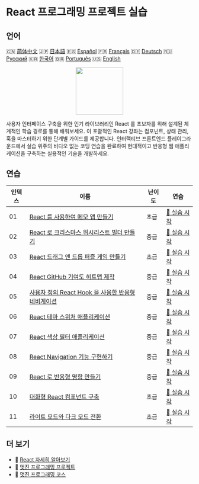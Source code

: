 # React 프로그래밍 프로젝트 실습

## 언어

🇨🇳 [简体中文](README_zh.md) 🇯🇵 [日本語](README_ja.md) 🇪🇸 [Español](README_es.md) 🇫🇷 [Français](README_fr.md) 🇩🇪 [Deutsch](README_de.md) 🇷🇺 [Русский](README_ru.md) 🇰🇷 [한국어](README_ko.md) 🇧🇷 [Português](README_pt.md) 🇺🇸 [English](README.md) 

<div align="center">
<img width="128px" src="https://file.labex.io/path/nUDMNpUKFvpT.png">
</div>

사용자 인터페이스 구축을 위한 인기 라이브러리인 React 를 초보자를 위해 설계된 체계적인 학습 경로를 통해 배워보세요. 이 포괄적인 React 강좌는 컴포넌트, 상태 관리, 훅을 마스터하기 위한 단계별 가이드를 제공합니다. 인터랙티브 프론트엔드 플레이그라운드에서 실습 위주의 비디오 없는 코딩 연습을 완료하여 현대적이고 반응형 웹 애플리케이션을 구축하는 실용적인 기술을 개발하세요.

## 연습

|   인덱스 | 이름                                                                                                                              | 난이도   | 연습                                                                                                |
|----------|-----------------------------------------------------------------------------------------------------------------------------------|----------|-----------------------------------------------------------------------------------------------------|
|       01 | [React 를 사용하여 메모 앱 만들기](https://labex.io/ko/courses/project-create-a-notes-app-using-react)                            | 초급     | [🚀 실습 시작](https://labex.io/ko/courses/project-create-a-notes-app-using-react)                  |
|       02 | [React 로 크리스마스 위시리스트 빌더 만들기](https://labex.io/ko/courses/project-building-a-christmas-wish-list-builder-in-react) | 중급     | [🚀 실습 시작](https://labex.io/ko/courses/project-building-a-christmas-wish-list-builder-in-react) |
|       03 | [React 드래그 앤 드롭 퍼즐 게임 만들기](https://labex.io/ko/courses/project-building-a-react-drag-and-drop-puzzle-game)           | 초급     | [🚀 실습 시작](https://labex.io/ko/courses/project-building-a-react-drag-and-drop-puzzle-game)      |
|       04 | [React GitHub 기여도 히트맵 제작](https://labex.io/ko/courses/project-building-a-react-github-heatmap-contributions)              | 중급     | [🚀 실습 시작](https://labex.io/ko/courses/project-building-a-react-github-heatmap-contributions)   |
|       05 | [사용자 정의 React Hook 을 사용한 반응형 네비게이션](https://labex.io/ko/courses/project-browser-window-size)                     | 중급     | [🚀 실습 시작](https://labex.io/ko/courses/project-browser-window-size)                             |
|       06 | [React 테마 스위처 애플리케이션](https://labex.io/ko/courses/project-change-page-theme)                                           | 중급     | [🚀 실습 시작](https://labex.io/ko/courses/project-change-page-theme)                               |
|       07 | [React 색상 필터 애플리케이션](https://labex.io/ko/courses/project-colour-filter)                                                 | 중급     | [🚀 실습 시작](https://labex.io/ko/courses/project-colour-filter)                                   |
|       08 | [React Navigation 기능 구현하기](https://labex.io/ko/courses/project-navigation-features)                                         | 중급     | [🚀 실습 시작](https://labex.io/ko/courses/project-navigation-features)                             |
|       09 | [React 로 반응형 명함 만들기](https://labex.io/ko/courses/project-personal-card-generator)                                        | 중급     | [🚀 실습 시작](https://labex.io/ko/courses/project-personal-card-generator)                         |
|       10 | [대화형 React 컴포넌트 구축](https://labex.io/ko/courses/project-show-and-hide)                                                   | 초급     | [🚀 실습 시작](https://labex.io/ko/courses/project-show-and-hide)                                   |
|       11 | [라이트 모드와 다크 모드 전환](https://labex.io/ko/courses/project-switch-between-light-and-dark)                                 | 초급     | [🚀 실습 시작](https://labex.io/ko/courses/project-switch-between-light-and-dark)                   |

## 더 보기

- 🔗 [React 자세히 알아보기](https://labex.io/ko/skilltrees/react)
- 🔗 [멋진 프로그래밍 프로젝트](https://github.com/labex-labs/awesome-programming-projects)
- 🔗 [멋진 프로그래밍 코스](https://github.com/labex-labs/awesome-programming-courses)

